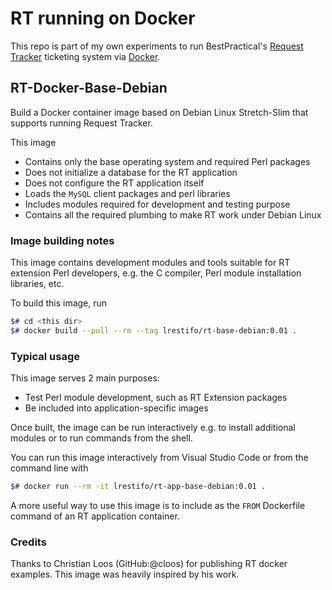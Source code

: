 # RT running on Docker

This repo is part of my own experiments to run BestPractical's [Request Tracker](https://bestpractical.com) ticketing system via [Docker](https://docker.com).

## RT-Docker-Base-Debian

Build a Docker container image based on Debian Linux Stretch-Slim that supports running Request Tracker.

This image

* Contains only the base operating system and required Perl packages
* Does not initialize a database for the RT application
* Does not configure the RT application itself
* Loads the `MySQL` client packages and perl libraries
* Includes modules required for development and testing purpose
* Contains all the required plumbing to make RT work under Debian Linux

### Image building notes

This image contains development modules and tools suitable for RT extension Perl developers,
e.g. the C compiler, Perl module installation libraries, etc.

To build this image, run

```bash
$# cd <this dir>
$# docker build --pull --rm --tag lrestifo/rt-base-debian:0.01 .
```

### Typical usage

This image serves 2 main purposes:

* Test Perl module development, such as RT Extension packages
* Be included into application-specific images

Once built, the image can be run interactively e.g. to install additional modules or to run commands from the shell.

You can run this image interactively from Visual Studio Code or from the command line with

```bash
$# docker run --rm -it lrestifo/rt-app-base-debian:0.01 .
```

A more useful way to use this image is to include as the `FROM` Dockerfile command of an RT application container.

### Credits

Thanks to Christian Loos (GitHub:@cloos) for publishing RT docker examples.
This image was heavily inspired by his work.

